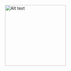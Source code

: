 <img src="[https://direct-link-to-your-image](https://drive.google.com/file/d/1VNS-h3Zfq9u376qhaU1rgTMISsnvhfG5/view?usp=drive_link)" alt="Alt text" width="200"/>
